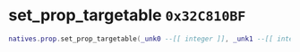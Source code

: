 # set_prop_targetable `0x32C810BF`

```lua
natives.prop.set_prop_targetable(_unk0 --[[ integer ]], _unk1 --[[ integer ]], _unk2 --[[ integer ]])
```